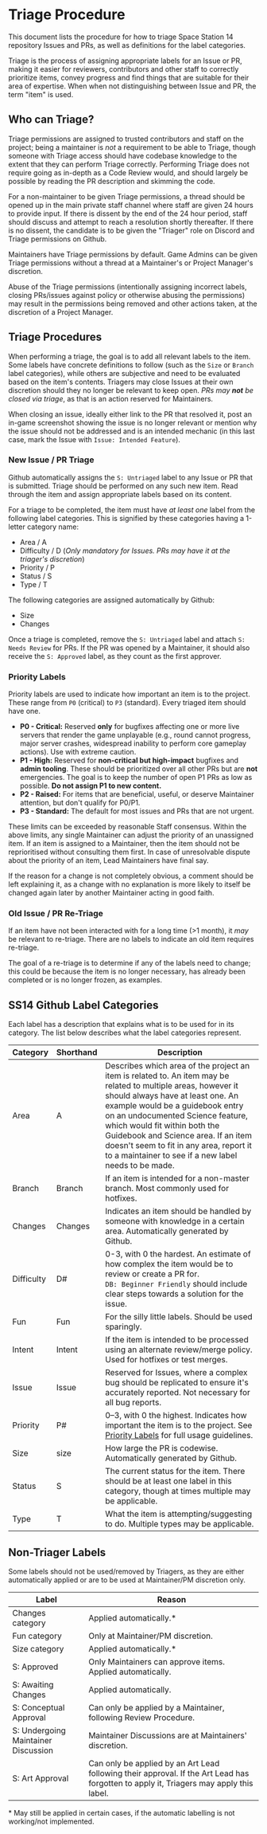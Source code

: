 # Triage Procedure
This document lists the procedure for how to triage Space Station 14 repository Issues and PRs, as well as definitions for the label categories.

Triage is the process of assigning appropriate labels for an Issue or PR, making it easier for reviewers, contributors and other staff to correctly prioritize items, convey progress and find things that are suitable for their area of expertise. When when not distinguishing between Issue and PR, the term "item" is used.

## Who can Triage?

Triage permissions are assigned to trusted contributors and staff on the project; being a maintainer is *not* a requirement to be able to Triage, though someone with Triage access should have codebase knowledge to the extent that they can perform Triage correctly. Performing Triage does not require going as in-depth as a Code Review would, and should largely be possible by reading the PR description and skimming the code. 

For a non-maintainer to be given Triage permissions, a thread should be opened up in the main private staff channel where staff are given 24 hours to provide input. If there is dissent by the end of the 24 hour period, staff should discuss and attempt to reach a resolution shortly thereafter. If there is no dissent, the candidate is to be given the "Triager" role on Discord and Triage permissions on Github.

Maintainers have Triage permissions by default. Game Admins can be given Triage permissions without a thread at a Maintainer's or Project Manager's discretion. 

Abuse of the Triage permissions (intentionally assigning incorrect labels, closing PRs/issues against policy or otherwise abusing the permissions) may result in the permissions being removed and other actions taken, at the discretion of a Project Manager.

## Triage Procedures

When performing a triage, the goal is to add all relevant labels to the item. Some labels have concrete definitions to follow (such as the `Size` or `Branch` label categories), while others are subjective and need to be evaluated based on the item's contents. Triagers may close Issues at their own discretion should they no longer be relevant to keep open. *PRs may* ***not*** *be closed via triage*, as that is an action reserved for Maintainers. 

When closing an issue, ideally either link to the PR that resolved it, post an in-game screenshot showing the issue is no longer relevant or mention why the issue should not be addressed and is an intended mechanic (in this last case, mark the Issue with `Issue: Intended Feature`).

### New Issue / PR Triage

Github automatically assigns the `S: Untriaged` label to any Issue or PR that is submitted. Triage should be performed on any such new item. Read through the item and assign appropriate labels based on its content.

For a triage to be completed, the item must have *at least one* label from the following label categories. This is signified by these categories having a 1-letter category name:
  - Area / A
  - Difficulty / D    (_Only mandatory for Issues. PRs may have it at the triager's discretion_)
  - Priority / P
  - Status / S
  - Type / T

The following categories are assigned automatically by Github:
  - Size
  - Changes

Once a triage is completed, remove the `S: Untriaged` label and attach `S: Needs Review` for PRs. If the PR was opened by a Maintainer, it should also receive the `S: Approved` label, as they count as the first approver.

### Priority Labels

Priority labels are used to indicate how important an item is to the project. These range from `P0` (critical) to `P3` (standard). Every triaged item should have one.

- **P0 - Critical:** Reserved **only** for bugfixes affecting one or more live servers that render the game unplayable (e.g., round cannot progress, major server crashes, widespread inability to perform core gameplay actions). Use with extreme caution.
- **P1 - High:** Reserved for **non-critical but high-impact** bugfixes and **admin tooling**. These should be prioritized over all other PRs but are **not** emergencies. The goal is to keep the number of open P1 PRs as low as possible. **Do not assign P1 to new content.**
- **P2 - Raised:** For items that are beneficial, useful, or deserve Maintainer attention, but don't qualify for P0/P1.
- **P3 - Standard:** The default for most issues and PRs that are not urgent.

These limits can be exceeded by reasonable Staff consensus.
Within the above limits, any single Maintainer can adjust the priority of an unassigned item. 
If an item is assigned to a Maintainer, then the item should not be reprioritised without consulting them first.
In case of unresolvable dispute about the priority of an item, Lead Maintainers have final say.

If the reason for a change is not completely obvious, a comment should be left explaining it, as a change with no explanation is more likely to itself be changed again later by another Maintainer acting in good faith.

### Old Issue / PR Re-Triage

If an item have not been interacted with for a long time (>1 month), it *may* be relevant to re-triage. There are no labels to indicate an old item requires re-triage.

The goal of a re-triage is to determine if any of the labels need to change; this could be because the item is no longer necessary, has already been completed or is no longer frozen, as examples. 

## SS14 Github Label Categories

Each label has a description that explains what is to be used for in its category. The list below describes what the label categories represent.

| Category | Shorthand | Description |
|---|---|---|
| Area | A | Describes which area of the project an item is related to. An item may be related to multiple areas, however it should always have at least one. An example would be a guidebook entry on an undocumented Science feature, which would fit within both the Guidebook and Science area. If an item doesn't seem to fit in any area, report it to a maintainer to see if a new label needs to be made. |
| Branch | Branch | If an item is intended for a non-master branch. Most commonly used for hotfixes. |
| Changes | Changes | Indicates an item should be handled by someone with knowledge in a certain area. Automatically generated by Github. |
| Difficulty | D# | 0-3, with 0 the hardest. An estimate of how complex the item would be to review or create a PR for. <br>`DB: Beginner Friendly` should include clear steps towards a solution for the issue. |
| Fun | Fun | For the silly little labels. Should be used sparingly. |
| Intent | Intent | If the item is intended to be processed using an alternate review/merge policy. Used for hotfixes or test merges.
| Issue | Issue | Reserved for Issues, where a complex bug should be replicated to ensure it's accurately reported. Not necessary for all bug reports. |
| Priority | P# | 0–3, with 0 the highest. Indicates how important the item is to the project. See [Priority Labels](#priority-labels) for full usage guidelines. |
| Size | size | How large the PR is codewise. Automatically generated by Github. |
| Status | S | The current status for the item. There should be at least one label in this category, though at times multiple may be applicable. |
| Type | T | What the item is attempting/suggesting to do. Multiple types may be applicable. |

## Non-Triager Labels

Some labels should not be used/removed by Triagers, as they are either automatically applied or are to be used at Maintainer/PM discretion only.

| Label | Reason |
|---|---|
| Changes category | Applied automatically.* |
| Fun category | Only at Maintainer/PM discretion. |
| Size category | Applied automatically.* |
| S: Approved | Only Maintainers can approve items. Applied automatically. |
| S: Awaiting Changes | Applied automatically. |
| S: Conceptual Approval | Can only be applied by a Maintainer, following Review Procedure. |
| S: Undergoing Maintainer Discussion | Maintainer Discussions are at Maintainers' discretion. |
| S: Art Approval | Can only be applied by an Art Lead following their approval. If the Art Lead has forgotten to apply it, Triagers may apply this label. |

\* May still be applied in certain cases, if the automatic labelling is not working/not implemented.
